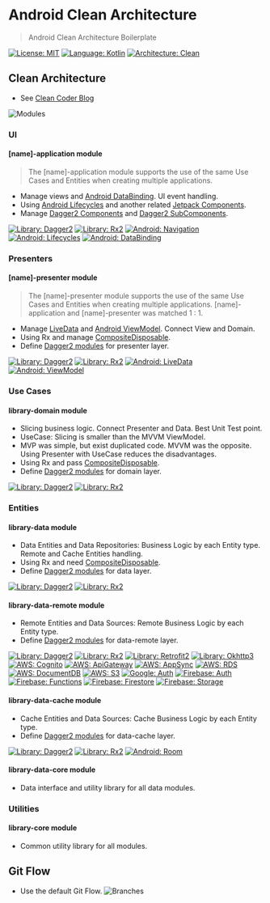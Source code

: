 # Android Clean Architecture
>Android Clean Architecture Boilerplate

[![License: MIT](https://img.shields.io/badge/License-MIT-yellow.svg)](https://opensource.org/licenses/MIT)
[![Language: Kotlin](https://img.shields.io/badge/Language-Kotlin-547ab7.svg)](https://kotlinlang.org/)
[![Architecture: Clean](https://img.shields.io/badge/Architecture-Clean-green.svg)](https://blog.cleancoder.com/uncle-bob/2012/08/13/the-clean-architecture.html)

## Clean Architecture
- See [Clean Coder Blog](https://blog.cleancoder.com/uncle-bob/2012/08/13/the-clean-architecture.html)

![Modules](https://blog.cleancoder.com/uncle-bob/images/2012-08-13-the-clean-architecture/CleanArchitecture.jpg)

### UI
#### [name]-application module
> The [name]-application module supports the use of the same Use Cases and Entities when creating multiple applications.

- Manage views and [Android DataBinding](https://developer.android.com/topic/libraries/data-binding). UI event handling.
- Using [Android Lifecycles](https://developer.android.com/topic/libraries/architecture/lifecycle) and another related [Jetpack Components](https://developer.android.com/jetpack).
- Manage [Dagger2 Components](https://dagger.dev/users-guide) and [Dagger2 SubComponents](https://dagger.dev/subcomponents).

[![Library: Dagger2](https://img.shields.io/badge/Library-Dagger2-orange.svg)](https://dagger.dev)
[![Library: Rx2](https://img.shields.io/badge/Library-Rx2-orange.svg)](https://reactivex.io)
[![Android: Navigation](https://img.shields.io/badge/Android-Navigation-yellow.svg)](https://developer.android.com/guide/navigation)
[![Android: Lifecycles](https://img.shields.io/badge/Android-Lifecycles-yellow.svg)](https://developer.android.com/topic/libraries/architecture/lifecycle)
[![Android: DataBinding](https://img.shields.io/badge/Android-DataBinding-yellow.svg)](https://developer.android.com/topic/libraries/data-binding)

### Presenters
#### [name]-presenter module
> The [name]-presenter module supports the use of the same Use Cases and Entities when creating multiple applications.
> [name]-application and [name]-presenter was matched 1 : 1.

- Manage [LiveData](https://developer.android.com/topic/libraries/architecture/livedata) and [Android ViewModel](https://developer.android.com/topic/libraries/architecture/viewmodel). Connect View and Domain.
- Using Rx and manage [CompositeDisposable](http://reactivex.io/RxJava/javadoc/io/reactivex/disposables/CompositeDisposable.html).
- Define [Dagger2 modules](https://dagger.dev/users-guide) for presenter layer.

[![Library: Dagger2](https://img.shields.io/badge/Library-Dagger2-orange.svg)](https://dagger.dev)
[![Library: Rx2](https://img.shields.io/badge/Library-Rx2-orange.svg)](https://reactivex.io)
[![Android: LiveData](https://img.shields.io/badge/Android-LiveData-yellow.svg)](https://developer.android.com/topic/libraries/architecture/livedata)
[![Android: ViewModel](https://img.shields.io/badge/Android-ViewModel-yellow.svg)](https://developer.android.com/topic/libraries/architecture/viewmodel)

### Use Cases
#### library-domain module
- Slicing business logic. Connect Presenter and Data. Best Unit Test point.
- UseCase: Slicing is smaller than the MVVM ViewModel.
- MVP was simple, but exist duplicated code. MVVM was the opposite. Using Presenter with UseCase reduces the disadvantages.
- Using Rx and pass [CompositeDisposable](http://reactivex.io/RxJava/javadoc/io/reactivex/disposables/CompositeDisposable.html).
- Define [Dagger2 modules](https://dagger.dev/users-guide) for domain layer.

[![Library: Dagger2](https://img.shields.io/badge/Library-Dagger2-orange.svg)](https://dagger.dev)
[![Library: Rx2](https://img.shields.io/badge/Library-Rx2-orange.svg)](https://reactivex.io)

### Entities
#### library-data module
- Data Entities and Data Repositories: Business Logic by each Entity type. Remote and Cache Entities handling.
- Using Rx and need [CompositeDisposable](http://reactivex.io/RxJava/javadoc/io/reactivex/disposables/CompositeDisposable.html).
- Define [Dagger2 modules](https://dagger.dev/users-guide) for data layer.

[![Library: Dagger2](https://img.shields.io/badge/Library-Dagger2-orange.svg)](https://dagger.dev)
[![Library: Rx2](https://img.shields.io/badge/Library-Rx2-orange.svg)](https://reactivex.io)

#### library-data-remote module
- Remote Entities and Data Sources: Remote Business Logic by each Entity type.
- Define [Dagger2 modules](https://dagger.dev/users-guide) for data-remote layer.

[![Library: Dagger2](https://img.shields.io/badge/Library-Dagger2-orange.svg)](https://dagger.dev)
[![Library: Rx2](https://img.shields.io/badge/Library-Rx2-orange.svg)](https://reactivex.io)
[![Library: Retrofit2](https://img.shields.io/badge/Library-Retrofit2-orange.svg)](https://square.github.io/retrofit/)
[![Library: Okhttp3](https://img.shields.io/badge/Library-Okhttp3-orange.svg)](https://square.github.io/okhttp/)
[![AWS: Cognito](https://img.shields.io/badge/AWS-Cognito-yellowgreen.svg)](https://aws.amazon.com/ko/cognito/?hp=tile&so-exp=below)
[![AWS: ApiGateway](https://img.shields.io/badge/AWS-ApiGateway-yellowgreen.svg)](https://aws.amazon.com/ko/api-gateway/?hp=tile&so-exp=below)
[![AWS: AppSync](https://img.shields.io/badge/AWS-AppSync-yellowgreen.svg)](https://aws.amazon.com/ko/appsync/?hp=tile&so-exp=below)
[![AWS: RDS](https://img.shields.io/badge/AWS-RDS-yellowgreen.svg)](https://aws.amazon.com/ko/rds/?hp=tile&so-exp=below)
[![AWS: DocumentDB](https://img.shields.io/badge/AWS-DocumentDB-yellowgreen.svg)](https://aws.amazon.com/ko/documentdb/?hp=tile&so-exp=below)
[![AWS: S3](https://img.shields.io/badge/AWS-S3-yellowgreen.svg)](https://aws.amazon.com/ko/s3/?hp=tile&so-exp=below)
[![Google: Auth](https://img.shields.io/badge/Google-Auth-yellow.svg)](https://developers.google.com/identity/protocols/OAuth2)
[![Firebase: Auth](https://img.shields.io/badge/Firebase-Auth-yellow.svg)](https://firebase.google.com/products/auth/)
[![Firebase: Functions](https://img.shields.io/badge/Firebase-Functions-yellow.svg)](https://firebase.google.com/products/functions/)
[![Firebase: Firestore](https://img.shields.io/badge/Firebase-Firestore-yellow.svg)](https://firebase.google.com/products/firestore/)
[![Firebase: Storage](https://img.shields.io/badge/Firebase-Storage-yellow.svg)](https://firebase.google.com/products/storage/)

#### library-data-cache module
- Cache Entities and Data Sources: Cache Business Logic by each Entity type.
- Define [Dagger2 modules](https://dagger.dev/users-guide) for data-cache layer.

[![Library: Dagger2](https://img.shields.io/badge/Library-Dagger2-orange.svg)](https://dagger.dev)
[![Library: Rx2](https://img.shields.io/badge/Library-Rx2-orange.svg)](https://reactivex.io)
[![Android: Room](https://img.shields.io/badge/Android-Room-yellow.svg)](https://developer.android.com/topic/libraries/architecture/room)

#### library-data-core module
- Data interface and utility library for all data modules.

### Utilities
#### library-core module
- Common utility library for all modules.

## Git Flow
- Use the default Git Flow.
![Branches](http://woowabros.github.io/img/2017-10-30/git-flow_overall_graph.png)
